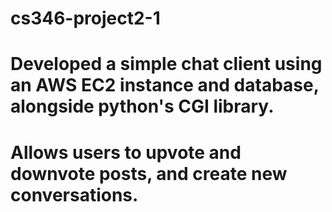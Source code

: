 # cs346-project2-1
# Developed a simple chat client using an AWS EC2 instance and database, alongside python's CGI library.
# Allows users to upvote and downvote posts, and create new conversations.
